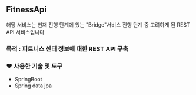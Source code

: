## FitnessApi

해당 서비스는 현재 진행 단계에 있는 "Bridge"서비스 진행 단계 중 고려하게 된
REST API 서비스입니다

### 목적 : 피트니스 센터 정보에 대한 REST API 구축

### ❤ 사용한 기술 및 도구

- SpringBoot
- Spring data jpa
